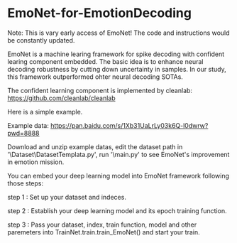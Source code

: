 # EmoNet-for-EmotionDecoding

Note: This is vary early access of EmoNet! The code and instructions would be constantly updated.

EmoNet is a machine learing framework for spike decoding with confident learing component embedded. The basic idea is to enhance neural decoding robustness by cutting down uncertainty in samples. In our study, this framework outperformed ohter neural decoding SOTAs.

The confident learning component is implemented by cleanlab: https://github.com/cleanlab/cleanlab

Here is a simple example.

Example data: https://pan.baidu.com/s/1Xb31UaLrLy03k6Q-l0dwrw?pwd=8888

Download and unzip example datas, edit the dataset path in '\Dataset\DatasetTemplata.py',  run '\main.py' to see EmoNet's improvement in emotion mission.

You can embed your deep learning model into EmoNet framework following those steps:

step 1 : Set up your dataset and indeces.

step 2 : Establish your deep learning model and its epoch training function. 

step 3 : Pass your dataset, index, train function, model and other paremeters into TrainNet.train.train_EmoNet() and start your train.
